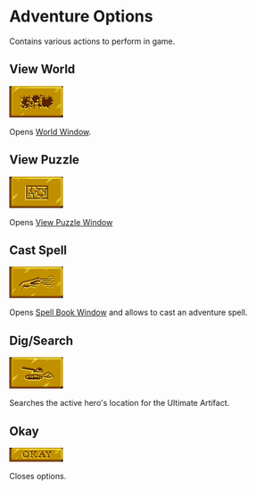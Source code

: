 # Adventure Options

Contains various actions to perform in game.

## View World

![View World](./assets/view-world/enabled.png "View World")

Opens [World Window](?path=/story/worldwindow--default).

## View Puzzle

![View Puzzle](./assets/view-puzzle/enabled.png "View Puzzle")

Opens [View Puzzle Window](/?path=/story/puzzlewindow--default)

## Cast Spell

![Cast Spell](./assets/cast-spell/enabled.png "Cast Spell")

Opens [Spell Book Window](/?path=/story/spellbookwindow--default) and allows to cast an adventure spell.

## Dig/Search

![Dig](./assets/dig/enabled.png "Dig")

Searches the active hero's location for the Ultimate Artifact.

## Okay

![Okay](./assets/okay/enabled.png "Okay")

Closes options.
